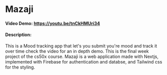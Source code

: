 # Mazaji
#### Video Demo: https://youtu.be/tnCkHMUri34
#### Description:

This is a Mood tracking app that let's you submit you're mood and track it over time check the video for an in depth demo.
This is the final week project of the cs50x course.
Mazaji is a web application made with Nextjs, implemented with Firebase for authentication and databse, and Tailwind css for the styling. 
